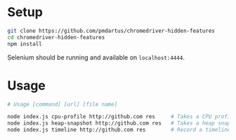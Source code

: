 # Setup

```sh
git clone https://github.com/pmdartus/chromedriver-hidden-features
cd chromedriver-hidden-features
npm install
```

Selenium should be running and available on `localhost:4444`.

# Usage

```sh
# Usage [command] [url] [file name]

node index.js cpu-profile http://github.com res     # Takes a CPU profile of the page loading
node index.js heap-snapshot http://github.com res   # Takes a heap snapshot
node index.js timeline http://github.com res        # Record a timeline of the page loading
```